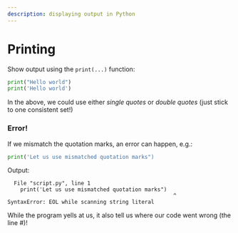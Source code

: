 ```yaml
---
description: displaying output in Python
---
```


# Printing

Show output using the `print(...)` function:

```python
print("Hello world")
print('Hello world')
```

In the above, we could use either _single quotes_ or _double quotes_ (just stick to one consistent set!)

### Error!

If we mismatch the quotation marks, an error can happen, e.g.:

```python
print('Let us use mismatched quotation marks")
```

Output:

```
  File "script.py", line 1
    print('Let us use mismatched quotation marks")
                                                    ^
SyntaxError: EOL while scanning string literal
```

While the program yells at us, it also tell us where our code went wrong (the line #)!

